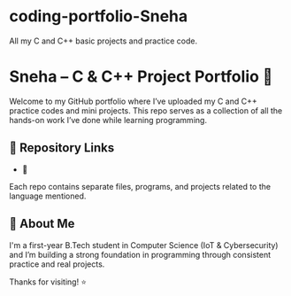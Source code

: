 # coding-portfolio-Sneha
All my C and C++ basic projects and practice code.
# Sneha  – C & C++ Project Portfolio 🚀

Welcome to my GitHub portfolio where I’ve uploaded my C and C++ practice codes and mini projects. This repo serves as a collection of all the hands-on work I’ve done while learning programming.

## 🔗 Repository Links

- 🔹

 
Each repo contains separate files, programs, and projects related to the language mentioned.

## 📌 About Me

I'm a first-year B.Tech student in Computer Science (IoT & Cybersecurity) and I’m building a strong foundation in programming through consistent practice and real projects.

Thanks for visiting! ⭐

